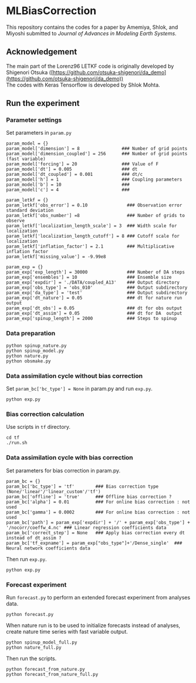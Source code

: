 # MLBiasCorrection

This repository contains the codes for a paper by Amemiya, Shlok, and Miyoshi submitted to *Journal of Advances in Modeling Earth Systems*.

## Acknowledgement
The main part of the Lorenz96 LETKF code is originally developed by Shigenori Otsuka ([https://github.com/otsuka-shigenori/da_demo](https://github.com/otsuka-shigenori/da_demo))  
The codes with Keras Tensorflow is developed by Shlok Mohta. 

## Run the experiment 

### Parameter settings 

Set parameters in `param.py`
```
param_model = {} 
param_model['dimension'] = 8                ### Number of grid points
param_model['dimension_coupled'] = 256      ### Number of grid points (fast variable)
param_model['forcing'] = 20                 ### Value of F 
param_model['dt'] = 0.005                   ### dt
param_model['dt_coupled'] = 0.001           ### dt/c
param_model['h'] = 1                        ### Coupling parameters
param_model['b'] = 10                       ###
param_model['c'] = 4                        ###

param_letkf = {}
param_letkf['obs_error'] = 0.10               ### Observation error standard deviation
param_letkf['obs_number'] =8                  ### Number of grids to observe
param_letkf['localization_length_scale'] = 3  ### Width scale for localization
param_letkf['localization_length_cutoff'] = 8 ### Cutoff scale for localization  
param_letkf['inflation_factor'] = 2.1         ### Multiplicative inflation factor
param_letkf['missing_value'] = -9.99e8

param_exp = {}
param_exp['exp_length'] = 30000               ### Number of DA steps
param_exp['ensembles'] = 10                   ### Ensemble size
param_exp['expdir'] = './DATA/coupled_A13'    ### Output directory
param_exp['obs_type'] = 'obs_010'             ### Output subdirectory
param_exp['da_type'] = 'test'                 ### Output subdirectory
param_exp['dt_nature'] = 0.05                 ### dt for nature run output
param_exp['dt_obs'] = 0.05                    ### dt for obs output
param_exp['dt_assim'] = 0.05                  ### dt for DA  output
param_exp['spinup_length'] = 2000             ### Steps to spinup

```

### Data preparation

```
python spinup_nature.py 
python spinup_model.py 
python nature.py 
python obsmake.py 
```

### Data assimilation cycle without bias correction

Set `param_bc['bc_type'] = None` in param.py and run `exp.py`. 
```
python exp.py
```

### Bias correction calculation

Use scripts in `tf` directory. 
 ```
cd tf
./run.sh

```

### Data assimilation cycle with bias correction

Set parameters for bias correction in param.py. 
```
param_bc = {}
param_bc['bc_type'] = 'tf'        ### Bias correction type (None/'linear'/'linear_custom'/'tf')
param_bc['offline'] = 'true'      ### Offline bias correction ?
param_bc['alpha'] = 0.01          ### For online bias correction : not used 
param_bc['gamma'] = 0.0002        ### For online bias correction : not used
param_bc['path'] = param_exp['expdir'] + '/' + param_exp['obs_type'] + '/nocorr/coeffw_4.nc' ### Linear regression coefficients data
param_bc['correct_step'] = None   ### Apply bias correction every dt instead of dt_assim ? 
param_bc['tf_expname'] = param_exp["obs_type"]+'/Dense_single'  ### Neural network coefficients data

```
Then run `exp.py`.
```
python exp.py
```

### Forecast experiment

Run `forecast.py` to perform an extended forecast experiment from analyses data.

```
python forecast.py
```

When nature run is to be used to initialize forecasts instead of analyses, create nature time series with fast variable output.

```
python spinup_model_full.py
python nature_full.py
```

Then run the scripts.

```
python forecast_from_nature.py
python forecast_from_nature_full.py
```
